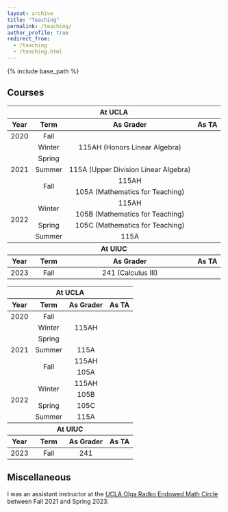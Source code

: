 ```yaml
---
layout: archive
title: "Teaching"
permalink: /teaching/
author_profile: true
redirect_from:
  - /teaching
  - /teaching.html
---
```


{% include base_path %}

Courses
------

<table>
    <thead>
        <tr>
            <th colspan=4 style="text-align:center">At UCLA</th>
        </tr>
    </thead>
  <thead>
        <tr>
            <th style="text-align:center">Year</th>
            <th style="text-align:center">Term</th>
            <th style="text-align:center">As Grader</th>
            <th style="text-align:center">As TA</th>
        </tr>
    </thead>
    <tbody style="text-align:center">
        <tr>
            <td>2020</td>
            <td>Fall</td>
            <td rowspan=3>115AH (Honors Linear Algebra)</td>
            <td rowspan=10></td>
        </tr>
        <tr>
            <td rowspan = 5>2021</td>
            <td>Winter</td>
        </tr>
        <tr>
            <td>Spring</td>
        </tr>
        <tr>
            <td>Summer</td>
            <td>115A (Upper Division Linear Algebra)</td>
        </tr>
        <tr>
              <td rowspan = 2>Fall</td>
              <td>115AH</td>
        </tr>
        <tr>
                <td>105A (Mathematics for Teaching)</td>
        </tr>
        <tr>
                <td rowspan = 4>2022</td>
                <td rowspan = 2>Winter</td>
                <td>115AH</td>
        </tr>
        <tr>
                  <td>105B (Mathematics for Teaching)</td>
          </tr>
        <tr>
                  <td>Spring</td>
                  <td>105C (Mathematics for Teaching)</td>
          </tr>
        <tr>
                  <td>Summer</td>
                  <td>115A</td>
        </tr>
    </tbody>
    <thead>
        <tr>
            <th colspan=4 style="text-align:center">At UIUC</th>
        </tr>
    </thead>
    <thead>
      <tr>
            <th style="text-align:center">Year</th>
            <th style="text-align:center">Term</th>
            <th style="text-align:center">As Grader</th>
            <th style="text-align:center">As TA</th>
        </tr>
    </thead>
    <tbody style="text-align:center">
    <tr>
            <td>2023</td>
            <td>Fall</td>
            <td>241 (Calculus III)</td>
            <td></td>
    </tr>
    </tbody>
</table>

<table>
    <thead>
        <tr>
            <th colspan=4 style="text-align:center">At UCLA</th>
        </tr>
    </thead>
  <thead>
        <tr>
            <th style="text-align:center">Year</th>
            <th style="text-align:center">Term</th>
            <th style="text-align:center">As Grader</th>
            <th style="text-align:center">As TA</th>
        </tr>
    </thead>
    <tbody style="text-align:center">
        <tr>
            <td>2020</td>
            <td>Fall</td>
            <td title = "Honors Linear Algebra", rowspan=3>115AH</td>
            <td rowspan=10></td>
        </tr>
        <tr>
            <td rowspan = 5>2021</td>
            <td>Winter</td>
        </tr>
        <tr>
            <td>Spring</td>
        </tr>
        <tr>
            <td>Summer</td>
            <td title = "Uppder Division Linear Algebra">115A</td>
        </tr>
        <tr>
              <td rowspan = 2>Fall</td>
              <td>115AH</td>
        </tr>
        <tr>
                <td title = "Mathematics for Teaching">105A</td>
        </tr>
        <tr>
                <td rowspan = 4>2022</td>
                <td rowspan = 2>Winter</td>
                <td>115AH</td>
        </tr>
        <tr>
                  <td title = "Mathematics for Teaching">105B</td>
          </tr>
        <tr>
                  <td>Spring</td>
                  <td title = "Mathematics for Teaching">105C</td>
          </tr>
        <tr>
                  <td>Summer</td>
                  <td>115A</td>
        </tr>
    </tbody>
    <thead>
        <tr>
            <th colspan=4 style="text-align:center">At UIUC</th>
        </tr>
    </thead>
    <thead>
      <tr>
            <th style="text-align:center">Year</th>
            <th style="text-align:center">Term</th>
            <th style="text-align:center">As Grader</th>
            <th style="text-align:center">As TA</th>
        </tr>
    </thead>
    <tbody style="text-align:center">
    <tr>
            <td>2023</td>
            <td>Fall</td>
            <td title = "Calculus III">241</td>
            <td></td>
    </tr>
    </tbody>
</table>

Miscellaneous
------
I was an assistant instructor at the [UCLA Olga Radko Endowed Math Circle](https://circles.math.ucla.edu/circles/) between Fall 2021 and Spring 2023. 
